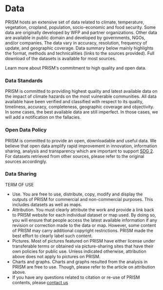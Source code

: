 # Data

PRISM hosts an extensive set of data related to climate, temperature, vegetation, cropland, population, socio-economic and food security. Some data are originally developed by WFP and partner organizations. Other data are available in public domain and developed by governments, NGOs, and/or companies. The data vary in accuracy, resolution, frequency of update, and geographic coverage. Data summary below mainly highlights the format, methods and technicalities (links to the sources provided). Full download of the datasets is available for most sources.

Learn more about PRISM's commitment to high quality and open data.

### Data Standards

PRISM is committed to providing highest quality and latest available data on the impact of climate hazards on the most vulnerable communities. All data available have been verified and classified with respect to its quality, timeliness, accuracy, completeness, geographic coverage and objectivity. In some cases, the best available data are still imperfect. In those cases, we will add a notification on the fallacies.

### Open Data Policy

PRISM is committed to provide an open, downloadable and useful data. We believe that open data amplify rapid improvement in innovation, information sharing, analysis and transparency which are important to support [SDG 2](https://www.wfp.org/zero-hunger). For datasets retrieved from other sources, please refer to the original sources accordingly.


### Data Sharing

TERM OF USE

 - Use. You are free to use, distribute, copy, modify and display the outputs of PRISM for commercial and non-commercial purposes. This includes datasets as well as maps.<br>
 - Attribution. You must clearly attribute the work and provide a link back to PRISM website for each individual dataset or map used. By doing so, you will ensure that people access the latest available information if any revision or correction made to the data or map. However, some content of PRISM may carry additional copyright restrictions. PRISM made the best effort to clearly label such content.<br>
 - Pictures. Most of pictures featured on PRISM have either license under transferable terms or obtained via picture-sharing sites that have their own policies for public use. Unless indicated otherwise, attribution above does not apply to pictures on PRISM.<br>
 - Charts and graphs. Charts and graphs resulted from the analysis in PRISM are free to use. Though, please refer to the article on attribution above.<br>
 - If you have any questions related to citation or re-use of PRISM contents, please [contact us](../overview/contact.md)